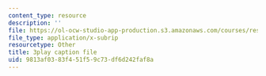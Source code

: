```yaml
---
content_type: resource
description: ''
file: https://ol-ocw-studio-app-production.s3.amazonaws.com/courses/res-18-009-learn-differential-equations-up-close-with-gilbert-strang-and-cleve-moler-fall-2015/9813af0383f451f59c73df6d242faf8a_SMQPt7t0bHk.vtt
file_type: application/x-subrip
resourcetype: Other
title: 3play caption file
uid: 9813af03-83f4-51f5-9c73-df6d242faf8a
---
```

